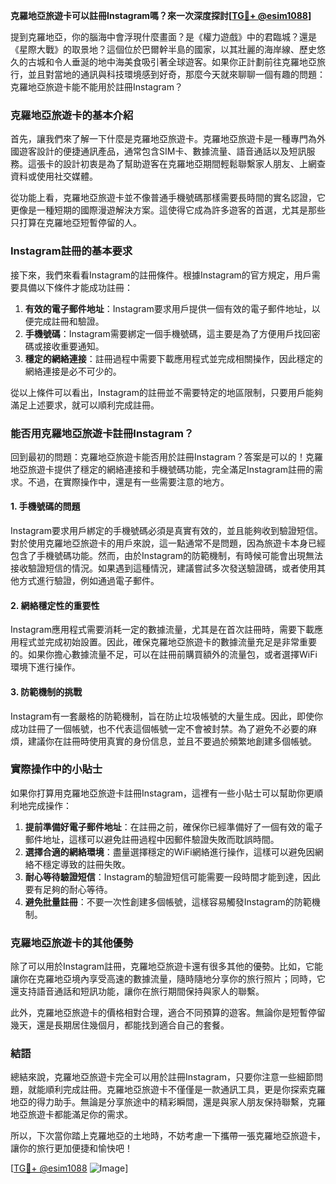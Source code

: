 **克羅地亞旅遊卡可以註冊Instagram嗎？來一次深度探討[[TG💪+ @esim1088](https://t.me/s/esim1088)]**

提到克羅地亞，你的腦海中會浮現什麼畫面？是《權力遊戲》中的君臨城？還是《星際大戰》的取景地？這個位於巴爾幹半島的國家，以其壯麗的海岸線、歷史悠久的古城和令人垂涎的地中海美食吸引著全球遊客。如果你正計劃前往克羅地亞旅行，並且對當地的通訊與科技環境感到好奇，那麼今天就來聊聊一個有趣的問題：克羅地亞旅遊卡能不能用於註冊Instagram？

### 克羅地亞旅遊卡的基本介紹

首先，讓我們來了解一下什麼是克羅地亞旅遊卡。克羅地亞旅遊卡是一種專門為外國遊客設計的便捷通訊產品，通常包含SIM卡、數據流量、語音通話以及短訊服務。這張卡的設計初衷是為了幫助遊客在克羅地亞期間輕鬆聯繫家人朋友、上網查資料或使用社交媒體。

從功能上看，克羅地亞旅遊卡並不像普通手機號碼那樣需要長時間的實名認證，它更像是一種短期的國際漫遊解決方案。這使得它成為許多遊客的首選，尤其是那些只打算在克羅地亞短暫停留的人。

### Instagram註冊的基本要求

接下來，我們來看看Instagram的註冊條件。根據Instagram的官方規定，用戶需要具備以下條件才能成功註冊：

1. **有效的電子郵件地址**：Instagram要求用戶提供一個有效的電子郵件地址，以便完成註冊和驗證。
2. **手機號碼**：Instagram需要綁定一個手機號碼，這主要是為了方便用戶找回密碼或接收重要通知。
3. **穩定的網絡連接**：註冊過程中需要下載應用程式並完成相關操作，因此穩定的網絡連接是必不可少的。

從以上條件可以看出，Instagram的註冊並不需要特定的地區限制，只要用戶能夠滿足上述要求，就可以順利完成註冊。

### 能否用克羅地亞旅遊卡註冊Instagram？

回到最初的問題：克羅地亞旅遊卡能否用於註冊Instagram？答案是可以的！克羅地亞旅遊卡提供了穩定的網絡連接和手機號碼功能，完全滿足Instagram註冊的需求。不過，在實際操作中，還是有一些需要注意的地方。

#### 1. 手機號碼的問題

Instagram要求用戶綁定的手機號碼必須是真實有效的，並且能夠收到驗證短信。對於使用克羅地亞旅遊卡的用戶來說，這一點通常不是問題，因為旅遊卡本身已經包含了手機號碼功能。然而，由於Instagram的防範機制，有時候可能會出現無法接收驗證短信的情況。如果遇到這種情況，建議嘗試多次發送驗證碼，或者使用其他方式進行驗證，例如通過電子郵件。

#### 2. 網絡穩定性的重要性

Instagram應用程式需要消耗一定的數據流量，尤其是在首次註冊時，需要下載應用程式並完成初始設置。因此，確保克羅地亞旅遊卡的數據流量充足是非常重要的。如果你擔心數據流量不足，可以在註冊前購買額外的流量包，或者選擇WiFi環境下進行操作。

#### 3. 防範機制的挑戰

Instagram有一套嚴格的防範機制，旨在防止垃圾帳號的大量生成。因此，即使你成功註冊了一個帳號，也不代表這個帳號一定不會被封禁。為了避免不必要的麻煩，建議你在註冊時使用真實的身份信息，並且不要過於頻繁地創建多個帳號。

### 實際操作中的小貼士

如果你打算用克羅地亞旅遊卡註冊Instagram，這裡有一些小貼士可以幫助你更順利地完成操作：

1. **提前準備好電子郵件地址**：在註冊之前，確保你已經準備好了一個有效的電子郵件地址，這樣可以避免註冊過程中因郵件驗證失敗而耽誤時間。
2. **選擇合適的網絡環境**：盡量選擇穩定的WiFi網絡進行操作，這樣可以避免因網絡不穩定導致的註冊失敗。
3. **耐心等待驗證短信**：Instagram的驗證短信可能需要一段時間才能到達，因此要有足夠的耐心等待。
4. **避免批量註冊**：不要一次性創建多個帳號，這樣容易觸發Instagram的防範機制。

### 克羅地亞旅遊卡的其他優勢

除了可以用於Instagram註冊，克羅地亞旅遊卡還有很多其他的優勢。比如，它能讓你在克羅地亞境內享受高速的數據流量，隨時隨地分享你的旅行照片；同時，它還支持語音通話和短訊功能，讓你在旅行期間保持與家人的聯繫。

此外，克羅地亞旅遊卡的價格相對合理，適合不同預算的遊客。無論你是短暫停留幾天，還是長期居住幾個月，都能找到適合自己的套餐。

### 結語

總結來說，克羅地亞旅遊卡完全可以用於註冊Instagram，只要你注意一些細節問題，就能順利完成註冊。克羅地亞旅遊卡不僅僅是一款通訊工具，更是你探索克羅地亞的得力助手。無論是分享旅途中的精彩瞬間，還是與家人朋友保持聯繫，克羅地亞旅遊卡都能滿足你的需求。

所以，下次當你踏上克羅地亞的土地時，不妨考慮一下攜帶一張克羅地亞旅遊卡，讓你的旅行更加便捷和愉快吧！

[[TG💪+ @esim1088](https://t.me/s/esim1088) ![Image](https://i.postimg.cc/4NQfJmqS/Snipaste-2025-05-13-00-14-12.png)]